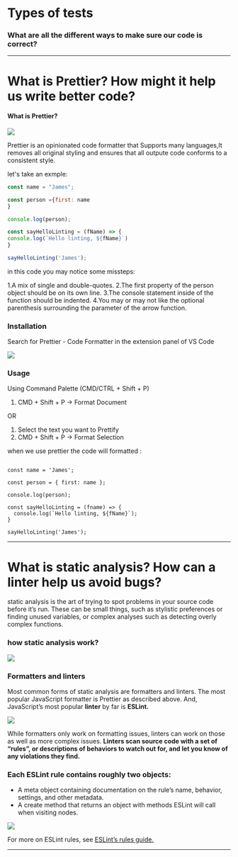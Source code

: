 # Types of tests

### What are all the different ways to make sure our code is correct?


---




# What is Prettier? How might it help us write better code?

#### What is Prettier?

![](https://i.imgur.com/PyiwA5q.png)



Prettier is an opinionated code formatter that Supports many languages,It removes all original styling and ensures that all outpute code conforms to a consistent style.

let's take an exmple:
```javascript
const name = "James";

const person ={first: name
}

console.log(person);

const sayHelloLinting = (fName) => {
console.log(`Hello linting, ${fName}`)
}

sayHelloLinting('James');

```

in this code you may notice some missteps:

1.A mix of single and double-quotes.
2.The first property of the person object should be on its own line.
3.The console statement inside of the function should be indented.
4.You may or may not like the optional parenthesis surrounding the parameter of the arrow function.



### Installation

Search for Prettier - Code Formatter in the extension panel of VS Code 

![](https://i.imgur.com/YY6e5JK.png)


### Usage

Using Command Palette (CMD/CTRL + Shift + P)
1. CMD + Shift + P -> Format Document

OR

1. Select the text you want to Prettify
2. CMD + Shift + P -> Format Selection





when we use prettier the code will formatted :

```javascript=

const name = 'James';

const person = { first: name };

console.log(person);

const sayHelloLinting = (fname) => {
  console.log(`Hello linting, ${fName}`);
}

sayHelloLinting('James');

```




-----------------------


# What is static analysis? How can a linter help us avoid bugs?

static analysis is the art of trying to spot problems in your source code before it’s run. These can be small things, such as stylistic preferences or finding unused variables, or complex analyses such as detecting overly complex functions.

### how static analysis work?

![](https://i.imgur.com/QTWr9lb.png)


### Formatters and linters
Most common forms of static analysis are formatters and linters.
The most popular JavaScript formatter is Prettier as described above.
And, JavaScript’s most popular **linter** by far is **ESLint.** 

![](https://i.imgur.com/iagcmmX.png)


While formatters only work on formatting issues, linters can work on those as well as more complex issues. **Linters scan source code with a set of “rules”, or descriptions of behaviors to watch out for, and let you know of any violations they find.**

### Each ESLint rule contains roughly two objects:
* A meta object containing documentation on the rule’s name, behavior, settings, and other metadata.
* A create method that returns an object with methods ESLint will call when visiting nodes.

![](https://i.imgur.com/mTp8qLu.png)

For more on ESLint rules, see [ESLint’s rules guide.](https://eslint.org/docs/developer-guide/working-with-rules)

-----------------------

